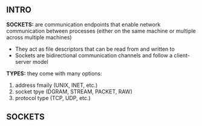 ## INTRO

**SOCKETS:** are communication endpoints that enable network communication between processes (either on the same machine or multiple across multiple machines)

- They act as file descriptors that can be read from and written to
- Sockets are bidirectional communication channels and follow a client-server model

**TYPES:** they come with many options:
1. address fmaily (UNIX, INET, etc.)
2. socket tpye (DGRAM, STREAM, PACKET, RAW)
3. protocol type (TCP, UDP, etc.)


## SOCKETS
